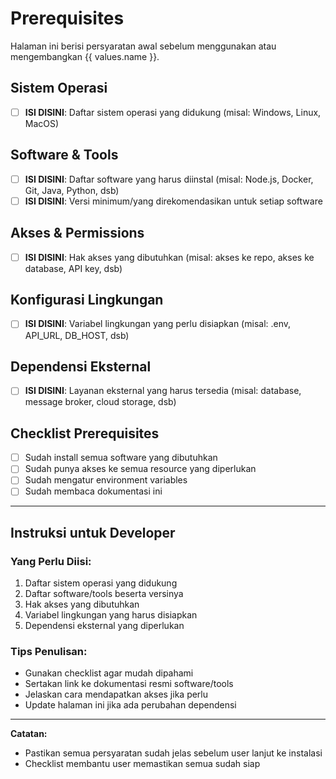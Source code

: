 # Prerequisites

Halaman ini berisi persyaratan awal sebelum menggunakan atau mengembangkan {{ values.name }}.

## Sistem Operasi
- [ ] **ISI DISINI**: Daftar sistem operasi yang didukung (misal: Windows, Linux, MacOS)

## Software & Tools
- [ ] **ISI DISINI**: Daftar software yang harus diinstal (misal: Node.js, Docker, Git, Java, Python, dsb)
- [ ] **ISI DISINI**: Versi minimum/yang direkomendasikan untuk setiap software

## Akses & Permissions
- [ ] **ISI DISINI**: Hak akses yang dibutuhkan (misal: akses ke repo, akses ke database, API key, dsb)

## Konfigurasi Lingkungan
- [ ] **ISI DISINI**: Variabel lingkungan yang perlu disiapkan (misal: .env, API_URL, DB_HOST, dsb)

## Dependensi Eksternal
- [ ] **ISI DISINI**: Layanan eksternal yang harus tersedia (misal: database, message broker, cloud storage, dsb)

## Checklist Prerequisites
- [ ] Sudah install semua software yang dibutuhkan
- [ ] Sudah punya akses ke semua resource yang diperlukan
- [ ] Sudah mengatur environment variables
- [ ] Sudah membaca dokumentasi ini

---

## Instruksi untuk Developer

### Yang Perlu Diisi:
1. Daftar sistem operasi yang didukung
2. Daftar software/tools beserta versinya
3. Hak akses yang dibutuhkan
4. Variabel lingkungan yang harus disiapkan
5. Dependensi eksternal yang diperlukan

### Tips Penulisan:
- Gunakan checklist agar mudah dipahami
- Sertakan link ke dokumentasi resmi software/tools
- Jelaskan cara mendapatkan akses jika perlu
- Update halaman ini jika ada perubahan dependensi

---

**Catatan:**
- Pastikan semua persyaratan sudah jelas sebelum user lanjut ke instalasi
- Checklist membantu user memastikan semua sudah siap 